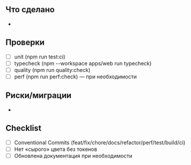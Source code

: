 ## Что сделано

-

## Проверки

- [ ] unit (npm run test:ci)
- [ ] typecheck (npm --workspace apps/web run typecheck)
- [ ] quality (npm run quality:check)
- [ ] perf (npm run perf:check) — при необходимости

## Риски/миграции

-

## Checklist

- [ ] Conventional Commits (feat/fix/chore/docs/refactor/perf/test/build/ci)
- [ ] Нет «сырого» цвета без токенов
- [ ] Обновлена документация при необходимости
